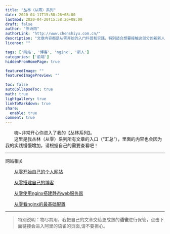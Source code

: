 ```yaml
---
title: "丛林（从零）系列"
date: 2020-04-11T15:58:26+08:00
lastmod: 2020-04-20T15:58:26+08:00
draft: false
author: "陈诗雨"
authorLink: "http://www.chenshiyu.com.cn/"
description: "文章内容都是从零开始的入门科普和实践，特别适合想要接触这部分的新新人类。"
license: ""

tags: ['网站', '博客', 'nginx', '新人']
categories: ['前端']
hiddenFromHomePage: true

featuredImage: ""
featuredImagePreview: ""

toc: false
autoCollapseToc: true
math: true
lightgallery: true
linkToMarkdown: true
share:
  enable: true
comment: true
---
```


　　嗨~非常开心你进入了我的【丛林系列】。<br/>
　　这里是我丛林（从零）系列所有文章的入口（“汇总”），里面的内容也会因为我的实践慢慢增加，请根据自己的需要查看吧！

---
网站相关

　　[从零开始自己的个人网站](https://www.yuque.com/u548790/conglin/mon50s)

　　[从零搭建自己的博客](https://www.yuque.com/u548790/conglin/mgquhw)
  
　　[从零使用nginx搭建静态web服务器](https://www.yuque.com/u548790/conglin/ebcd59)

　　[从零看nginx的最基础配置](https://www.yuque.com/u548790/conglin/ltzesf)

---


> 特别说明：物尽其用，我把自己的文章交给更成熟的**语雀**进行保管，点击下面链接会进入阿里的语雀的页面,请不要担心。
